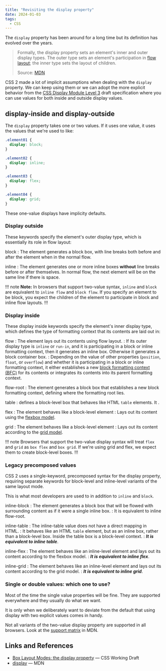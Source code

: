 ```yaml
---
title: "Revisiting the display property"
date: 2024-01-03
tags:
  - CSS
---
```


The `display` property has been around for a long time but its definition has evolved over the years.

> Formally, the display property sets an element's inner and outer display types. The outer type sets an element's participation in [flow layout](https://developer.mozilla.org/en-US/docs/Web/CSS/CSS_flow_layout); the inner type sets the layout of children.
>
> Source: [MDN](https://developer.mozilla.org/en-US/docs/Web/CSS/display)

CSS 2 made a lot of implicit assumptions when dealing with the `display` property. We can keep using them or we can adopt the more explicit behavior from the [CSS Display Module Level 3](https://drafts.csswg.org/css-display/) draft specification where you can use values for both inside and outside display values.

## display-inside and display-outside

The `display` property takes one or two values. If it uses one value, it uses the values that we're used to like:

```css
.element01 {
  display: block;
}

.element02 {
  display: inline;
}

.element03 {
  display: flex;
}

.element04 {
  display: grid;
}
```

These one-value displays have implicity defaults.

### Display outside

These keywords specify the element's outer display type, which is essentially its role in flow layout:

block
: The element generates a block box, with line breaks both before and after the element when in the normal flow.

inline
: The element generates one or more inline boxes **without** line breaks before or after themselves. In normal flow, the next element will be on the same line if there is space.

!!! note **Note:**
In browsers that support two-value syntax, `inline` and `block` are equivalent to `inline flow` and `block flow`.  If you specify an element to be block, you expect the children of the element to participate in block and inline flow layouts.
!!!

### Display inside

These display inside keywords specify the element's inner display type, which defines the type of formatting context that its contents are laid out in:

flow
: The element lays out its contents using flow layout.
: If its outer display type is `inline` or `run-in`, and it is participating in a block or inline formatting context, then it generates an inline box. Otherwise it generates a block container box.
: Depending on the value of other properties (`position`, `float`, or `overflow`) and whether it is participating in a block or inline formatting context, it either establishes a new [block formatting context (BFC)](https://developer.mozilla.org/en-US/docs/Web/Guide/CSS/Block_formatting_context) for its contents or integrates its contents into its parent formatting context.

flow-root
: The element generates a block box that establishes a new block formatting context, defining where the formatting root lies.

table
: defines a block-level box that behaves like HTML `table` elements. It .

flex
: The element behaves like a block-level element
: Lays out its content using the [flexbox model](https://developer.mozilla.org/en-US/docs/Web/CSS/CSS_flexible_box_layout).

grid
: The element behaves like a block-level element
: Lays out its content according to the [grid model](https://developer.mozilla.org/en-US/docs/Web/CSS/CSS_grid_layout/Basic_concepts_of_grid_layout).

!!! note
Browsers that support the two-value display syntax will treat `flex` and `grid` as `box flex` and `box grid`.  If we're using grid and flex, we expect them to create block-level boxes.
!!!

### Legacy precomposed values

CSS 2 uses a single-keyword, precomposed syntax for the display property, requiring separate keywords for block-level and inline-level variants of the same layout mode.

This is what most developers are used to in addition to `inline` and `block`.

inline-block
: The element generates a block box that will be flowed with surrounding content as if it were a single inline box.
: It is equivalent to inline flow-root.

inline-table
: The inline-table value does not have a direct mapping in HTML.
: It behaves like an HTML `table` element, but as an inline box, rather than a block-level box. Inside the table box is a block-level context.
: ***It is equivalent to inline table***.

inline-flex
: The element behaves like an inline-level element and lays out its content according to the flexbox model.
: ***It is equivalent to inline flex***.

inline-grid
: The element behaves like an inline-level element and lays out its content according to the grid model.
: ***It is equivalent to inline grid***.

### Single or double values: which one to use?

Most of the time the single value properties will be fine. They are supported everywhere and they usually do what we want.

It is only when we deliberately want to deviate from the default that using display with two explicit values comes in handy.

Not all variants of the two-value display property are supported in all browsers. Look at the [support matrix](https://developer.mozilla.org/en-US/docs/Web/CSS/display#browser_compatibility) in MDN.

## Links and References

* [Box Layout Modes: the display property](https://drafts.csswg.org/css-display/#the-display-properties) &mdash; CSS Working Draft
* [display](https://developer.mozilla.org/en-US/docs/Web/CSS/display) &mdash; MDN


